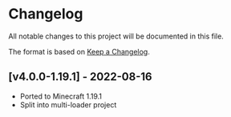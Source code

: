 # Changelog
All notable changes to this project will be documented in this file.

The format is based on [Keep a Changelog].

## [v4.0.0-1.19.1] - 2022-08-16
- Ported to Minecraft 1.19.1
- Split into multi-loader project

[Keep a Changelog]: https://keepachangelog.com/en/1.0.0/
